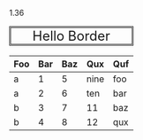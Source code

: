 1.36
<table>
	<caption style="border-style: double; font-size: x-large;">Hello Border</caption>
	<thead>
	<tr>
		<th>Foo</th>
		<th>Bar</th>
		<th>Baz</th>
		<th>Qux</th>
		<th>Quf</th>
	</tr>
	</thead>
	<tbody>
	<tr>
		<td>a</td>
		<td>1</td>
		<td>5</td>
		<td>nine</td>
		<td>foo</td>
	</tr>
	<tr>
		<td>a</td>
		<td>2</td>
		<td>6</td>
		<td>ten</td>
		<td>bar</td>
	</tr>
	<tr>
		<td>b</td>
		<td>3</td>
		<td>7</td>
		<td>11</td>
		<td>baz</td>
	</tr>
	<tr>
		<td>b</td>
		<td>4</td>
		<td>8</td>
		<td>12</td>
		<td>qux</td>
	</tr>
	</tbody>
</table>
